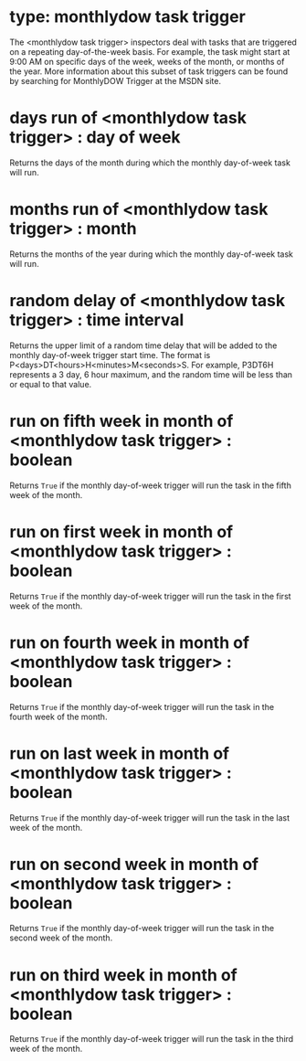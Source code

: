 # type: monthlydow task trigger

The &lt;monthlydow task trigger&gt; inspectors deal with tasks that are triggered on a repeating day-of-the-week basis. For example, the task might start at 9:00 AM on specific days of the week, weeks of the month, or months of the year. More information about this subset of task triggers can be found by searching for MonthlyDOW Trigger at the MSDN site.

# days run of &lt;monthlydow task trigger&gt; : day of week

Returns the days of the month during which the monthly day-of-week task will run.

# months run of &lt;monthlydow task trigger&gt; : month

Returns  the months of the year during which the monthly day-of-week task will run.

# random delay of &lt;monthlydow task trigger&gt; : time interval

Returns the upper limit of a random time delay that will be added to the monthly day-of-week trigger start time. The format is P&lt;days&gt;DT&lt;hours&gt;H&lt;minutes&gt;M&lt;seconds&gt;S. For example, P3DT6H represents a 3 day, 6 hour maximum, and the random time will be less than or equal to that value.

# run on fifth week in month of &lt;monthlydow task trigger&gt; : boolean

Returns `True` if the monthly day-of-week trigger will run the task in the fifth week of the month.

# run on first week in month of &lt;monthlydow task trigger&gt; : boolean

Returns `True` if the monthly day-of-week trigger will run the task in the first week of the month.

# run on fourth week in month of &lt;monthlydow task trigger&gt; : boolean

Returns `True` if the monthly day-of-week trigger will run the task in the fourth week of the month.

# run on last week in month of &lt;monthlydow task trigger&gt; : boolean

Returns `True` if the monthly day-of-week trigger will run the task in the last week of the month.

# run on second week in month of &lt;monthlydow task trigger&gt; : boolean

Returns `True` if the monthly day-of-week trigger will run the task in the second week of the month.

# run on third week in month of &lt;monthlydow task trigger&gt; : boolean

Returns `True` if the monthly day-of-week trigger will run the task in the third week of the month.

